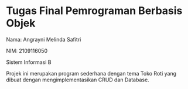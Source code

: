 # Tugas Final Pemrograman Berbasis Objek
Nama: Angrayni Melinda Safitri

NIM: 2109116050

Sistem Informasi B

Projek ini merupakan program sederhana dengan tema Toko Roti yang dibuat dengan mengimplementasikan CRUD dan Database.
